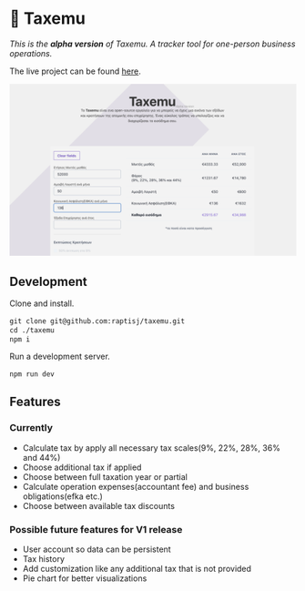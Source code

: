# 🧮 Taxemu

_This is the **alpha version** of Taxemu. A tracker tool for one-person business operations._

The live project can be found [here](https://taxemu.vercel.app/).

![Screenshot](./assets/home-v1.png)

## Development

Clone and install.

```
git clone git@github.com:raptisj/taxemu.git
cd ./taxemu
npm i
```

Run a development server.

```
npm run dev
```

## Features

### Currently

- Calculate tax by apply all necessary tax scales(9%, 22%, 28%, 36% and 44%)
- Choose additional tax if applied
- Choose between full taxation year or partial
- Calculate operation expenses(accountant fee) and business obligations(efka etc.)
- Choose between available tax discounts

### Possible future features for V1 release

- User account so data can be persistent
- Tax history
- Add customization like any additional tax that is not provided
- Pie chart for better visualizations
